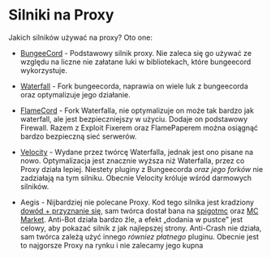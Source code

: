 # Silniki na Proxy

Jakich silników używać na proxy? Oto one:

- [BungeeCord](https://ci.md-5.net/job/BungeeCord/) - Podstawowy silnik proxy. Nie zaleca się go używać ze względu na liczne nie załatane luki w bibliotekach, które bungeecord wykorzystuje. 


- [Waterfall](https://papermc.io/downloads#Waterfall) - Fork bungeecorda, naprawia on wiele luk z bungeecorda oraz optymalizuje jego działanie.


- [FlameCord](https://github.com/2lstudios-mc/FlameCord) - Fork Waterfalla, nie optymalizuje on może tak bardzo jak waterfall, ale jest bezpieczniejszy w użyciu. Dodaje on podstawowy Firewall. Razem z Exploit Fixerem oraz FlamePaperem można osiągnąć bardzo bezpieczną sieć serwerów.


- [Velocity](https://papermc.io/downloada#Velocity) - Wydane przez twórcę Waterfalla, jednak jest ono pisane na nowo. Optymalizacja jest znacznie wyższa niż Waterfalla, przez co Proxy działa lepiej. Niestety pluginy z Bungeecorda *oraz jego forków* nie zadziałają na tym silniku. Obecnie Velocity króluje wśród darmowych silników.


- Aegis - Nijbardziej nie polecane Proxy. Kod tego silnika jest kradziony [dowód + przyznanie się](https://www.mc-market.org/threads/572340/), sam twórca dostał bana na [spigotmc](https://spigotmc.org) oraz [MC Market](https://www.mc-market.org/members/126711/). Anti-Bot działa bardzo źle, a efekt „dodania w pustce” jest celowy, aby pokazać silnik z jak najlepszej strony. Anti-Crash nie działa, sam twórca zależą użyć innego *równiez płatnego* pluginu. Obecnie jest to najgorsze Proxy na rynku i nie zalecamy jego kupna
